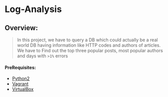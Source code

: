 # Log-Analysis

## Overview:
>In this project, we have to query a DB which could actually be a real world DB having information like HTTP codes and authors of articles. We have to Find out the top three popular posts, most popular authors and days with `>1%` errors

#### PreRequisites:
  *  [Python2](https://www.python.org/)
  *  [Vagrant](https://www.vagrantup.com/)
  *  [VirtualBox](https://www.virtualbox.org/)
